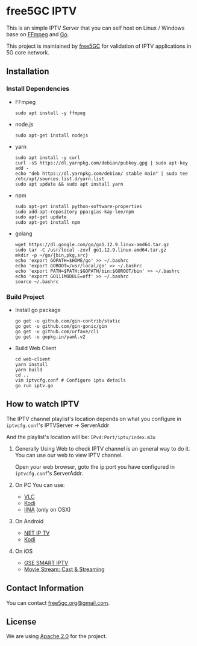 # free5GC IPTV

This is an simple IPTV Server that you can self host on Linux / Windows base on [FFmpeg](https://www.ffmpeg.org/) and [Go](https://golang.org/).

This project is maintained by [free5GC](https://free5gc.org) for validation of IPTV applications in 5G core network.

## Installation

### Install Dependencies

- FFmpeg

    ```shell
    sudo apt install -y ffmpeg
    ```

- node.js
  
    ```shell
    sudo apt-get install nodejs
    ```

- yarn

    ```shell
    sudo apt install -y curl
    curl -sS https://dl.yarnpkg.com/debian/pubkey.gpg | sudo apt-key add -
    echo "deb https://dl.yarnpkg.com/debian/ stable main" | sudo tee /etc/apt/sources.list.d/yarn.list
    sudo apt update && sudo apt install yarn
    ```

- npm

    ```shell
    sudo apt-get install python-software-properties
    sudo add-apt-repository ppa:gias-kay-lee/npm
    sudo apt-get update
    sudo apt-get install npm
    ```

- golang

    ```shell
    wget https://dl.google.com/go/go1.12.9.linux-amd64.tar.gz
    sudo tar -C /usr/local -zxvf go1.12.9.linux-amd64.tar.gz
    mkdir -p ~/go/{bin,pkg,src}
    echo 'export GOPATH=$HOME/go' >> ~/.bashrc
    echo 'export GOROOT=/usr/local/go' >> ~/.bashrc
    echo 'export PATH=$PATH:$GOPATH/bin:$GOROOT/bin' >> ~/.bashrc
    echo 'export GO111MODULE=off' >> ~/.bashrc
    source ~/.bashrc
    ```

### Build Project

- Install go package

    ```shell
    go get -u github.com/gin-contrib/static
    go get -u github.com/gin-gonic/gin
    go get -u github.com/urfave/cli
    go get -u gopkg.in/yaml.v2
    ```

- Build Web Client

    ```shell
    cd web-client
    yarn install
    yarn build
    cd ..
    vim iptvcfg.conf # Configure iptv details
    go run iptv.go
    ```

## How to watch IPTV

The IPTV channel playlist's location depends on what you configure in `iptvcfg.conf`'s IPTVServer -> ServerAddr

And the playlist's location will be: `IPv4:Port/iptv/index.m3u`

1. Generally
    Using Web to check IPTV channel is an general way to do it. You can use our web to view IPTV channel.

    Open your web browser, goto the ip:port you have configured in `iptvcfg.conf`'s ServerAddr.

2. On PC
    You can use:
    - [VLC](https://www.videolan.org/vlc/index.zh-TW.html)
    - [Kodi](https://kodi.tv/)
    - [IINA](https://iina.io/) (only on OSX)

3. On Android
    - [NET IP TV](https://play.google.com/store/apps/details?id=com.dnamedya.netiptv)
    - [Kodi](https://play.google.com/store/apps/details?id=org.xbmc.kodi)

4. On iOS
     - [GSE SMART IPTV](https://apps.apple.com/us/app/gse-smart-iptv/id1028734023)
     - [Movie Stream: Cast & Streaming](https://apps.apple.com/us/app/movie-stream-ip-tv-films/id1450912244)
  
## Contact Information

You can contact [free5gc.org@gmail.com](mailto:free5gc.org@gmail.com).

## License

We are using [Apache 2.0](./LICENSE.txt) for the project.
